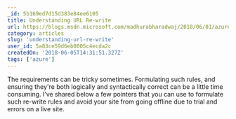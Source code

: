 ```yaml
---
_id: 5b169ed7d15d383e84ee6105
title: Understanding URL Re-write
url: https://blogs.msdn.microsoft.com/madhurabharadwaj/2018/06/01/azure-app-services-understanding-url-re-write/
category: articles
slug: 'understanding-url-re-write'
user_id: 5a83ce59d6eb0005c4ecda2c
createdOn: '2018-06-05T14:31:51.327Z'
tags: ['azure']
---
```


The requirements can be tricky sometimes. Formulating such rules, and ensuring they're both logically and syntactically correct can be a little time consuming. I’ve shared below a few pointers that you can use to formulate such re-write rules and avoid your site from going offline due to trial and errors on a live site.

